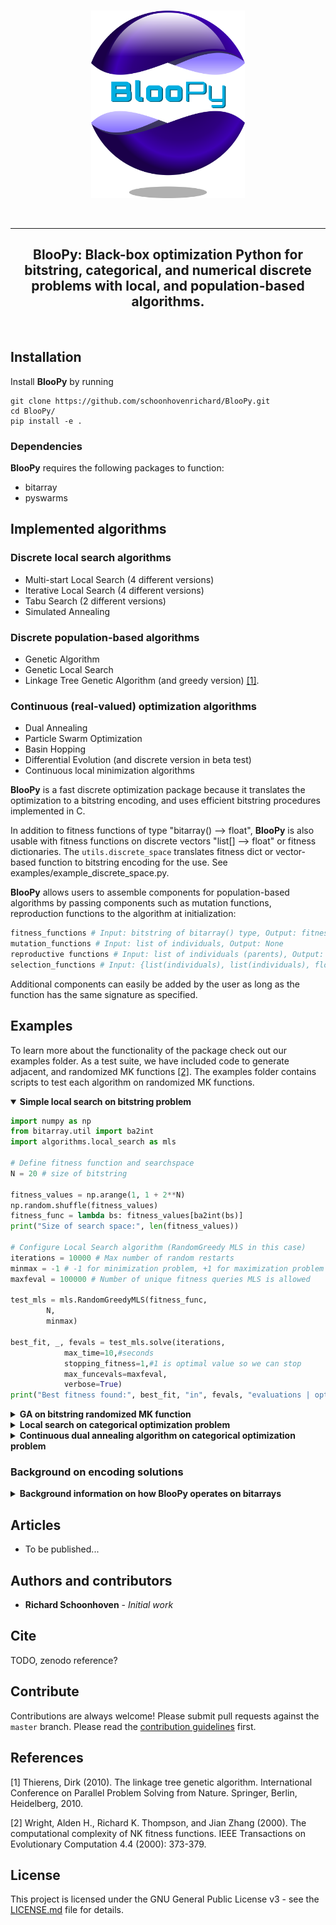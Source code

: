 <p align="center">
  <br>
  <a href="https://github.com/schoonhovenrichard/BlooPy"><img src="./imgs/bloopy_logo2.png" height="300"></a>
  <br>
</p>


<br>

---

<h2 align="center">
  BlooPy: Black-box optimization Python for bitstring, categorical, and numerical discrete problems with local, and population-based algorithms.
</h2>

<br>

## Installation
Install **BlooPy** by running
``` shell
git clone https://github.com/schoonhovenrichard/BlooPy.git
cd BlooPy/
pip install -e . 
```

### Dependencies
**BlooPy** requires the following packages to function:
- bitarray
- pyswarms

## Implemented algorithms
### Discrete local search algorithms
- Multi-start Local Search (4 different versions)
- Iterative Local Search (4 different versions)
- Tabu Search (2 different versions)
- Simulated Annealing

### Discrete population-based algorithms
- Genetic Algorithm
- Genetic Local Search
- Linkage Tree Genetic Algorithm (and greedy version) [[1]](#1).

### Continuous (real-valued) optimization algorithms
- Dual Annealing
- Particle Swarm Optimization
- Basin Hopping
- Differential Evolution (and discrete version in beta test)
- Continuous local minimization algorithms

**BlooPy** is a fast discrete optimization package because it translates the optimization to a bitstring encoding, and uses efficient bitstring procedures implemented in C. 

In addition to fitness functions of type "bitarray() --> float", **BlooPy** is also usable with fitness functions on discrete vectors "list[] --> float" or fitness dictionaries. The ```utils.discrete_space``` translates fitness dict or vector-based function to bitstring encoding for the use. See examples/example_discrete_space.py.

**BlooPy** allows users to assemble components for population-based algorithms by passing components such as mutation functions, reproduction functions to the algorithm at initialization: 

```python
fitness_functions # Input: bitstring of bitarray() type, Output: fitness (float)
mutation_functions # Input: list of individuals, Output: None
reproductive functions # Input: list of individuals (parents), Output: list of individuals (children)
selection_functions # Input: {list(individuals), list(individuals), float}. The float is -1 or 1 depending on whether we are minimizing or maximizing
```

Additional components can easily be added by the user as long as the function has the same signature as specified.

## Examples

To learn more about the functionality of the package check out our
examples folder. As a test suite, we have included code to generate adjacent, and randomized MK functions [[2]](#2). The examples folder contains scripts to test each algorithm on randomized MK functions. 

<details open>
<summary><b>Simple local search on bitstring problem</b></summary>

```python
import numpy as np
from bitarray.util import ba2int
import algorithms.local_search as mls

# Define fitness function and searchspace
N = 20 # size of bitstring

fitness_values = np.arange(1, 1 + 2**N)
np.random.shuffle(fitness_values)
fitness_func = lambda bs: fitness_values[ba2int(bs)]
print("Size of search space:", len(fitness_values))

# Configure Local Search algorithm (RandomGreedy MLS in this case)
iterations = 10000 # Max number of random restarts
minmax = -1 # -1 for minimization problem, +1 for maximization problem
maxfeval = 100000 # Number of unique fitness queries MLS is allowed

test_mls = mls.RandomGreedyMLS(fitness_func,
        N,
        minmax)

best_fit, _, fevals = test_mls.solve(iterations,
            max_time=10,#seconds
            stopping_fitness=1,#1 is optimal value so we can stop
            max_funcevals=maxfeval,
            verbose=True)
print("Best fitness found:", best_fit, "in", fevals, "evaluations | optimal fitness:", 1)
```
</details>

<details>
<summary><b>GA on bitstring randomized MK function</b></summary>

Let's run a genetic algorithm (see examples/example_ga.py). Firstly, import the modules and set the seed for reproducibility:

```python
import random
import fitness_functions as ff
import dynamic_programming as dp
import genetic_algorithm as ga
import mutation_functions as mut
import reproductive_functions as rep
import selection_functions as sel

random.seed(1234567)
```

Generate an adjacent or randomized MK function for testing. For this type of fitness function we have supplied a solver which uses dynamic programming.

```python
## Generate a (randomized) MK fitness function
k = 4;
m = 33*(k-1);
randomMK = True
if randomMK:
    mk_func = ff.random_MK_function(m, k)
    mk_func.generate()
else:
    mk_func = ff.adjacent_MK_function(m, k)
    mk_func.generate()

## Find optimal solution using dynamic programming for comparison
best_dp_fit = dp.dp_solve_MK(mk_func)
print("Max fitness DP:", best_dp_fit)
```

**BlooPy** allows users to assemble the components of an evolutionary algorithm separately, which can then be passed as functions at initialization:

```python
fitness_func = adj_mk_func.get_fitness
population_size = 500
reproductor = rep.twopoint_crossover
selector = sel.tournament2_selection
bitstring_size = m
test_ga = ga.genetic_algorithm(fitness_func,
            reproductor,
            selector,
            population_size,
            bitstring_size,
            min_max_problem=1, # This is a maximzation problem
            input_pop=None)
```

Run the GA to solve the problem and choose termination conditions:

```python
x = test_ga.solve(min_variance=0.1,
            max_iter=1000,
            no_improve=300,
            max_time=15,#seconds
            stopping_fitness=0.98*best_dp_fit,#fraction of optimum we want (optional)
            max_funcevals=200000)
print("Best fitness:",x[0],", fraction of optimal {0:.4f}".format(x[0]/float(best_dp_fit)))
```

</details>

<details>
<summary><b>Local search on categorical optimization problem</b></summary>

Let's run a GreedyMLS algorithm on an example discrete categorical optimization problem. For this, we will use the ```utils.discrete_space``` class to map the categorical vectors to bitstring encoding automatically. Firstly, lets define a class that takes some categorical search space and gives each possibility a random fitness.


```python
import numpy as np
import itertools as it

import algorithms.local_search as mls
import utils

class categorical_fitness:
    def __init__(self, sspace):
        self.sspace = sspace
        self.ssvalues = list(self.sspace.values())#Shorthand

        ### Give all possible (x1,x2,x3,x4) a random fitness value
        var_names = sorted(self.sspace)
        self.possible_xs = list(it.product(*(sspace[key] for key in var_names)))
        print("Size of search space:", len(self.possible_xs))

        # Define fitness function
        self.fitness_values = np.arange(1, 1 + len(self.possible_xs))
        np.random.shuffle(self.fitness_values)

        # Calculate bitstring size
        self.bsize = utils.calculate_bitstring_length(self.sspace)
        print("Size of bitstring:", self.bsize)

    def map_listvariable_to_index(self, vec):
        r"""For discrete categorical problems, bitstrings are implemented
          as segments where one bit is active in each segment, and this bit
          designates the parameter value for that variable."""
        # This function looks complicated, but it merely uniquely maps each
	#  possible vector to an index to get a random fitness value.
        indices = []
        it = 0
        for j, var in enumerate(vec):
            vals = self.ssvalues[j]
            for k, x in enumerate(vals):
                if x == var:
                    indices.append(k+it)
                    break
        multip = len(self.possible_xs)
        index = 0
        for i, key in enumerate(self.sspace.keys()):
            add = indices[i]
            multip /= len(self.sspace[key])
            add *= multip
            index += add
        return int(index)

    def fitness(self, vec):
        # Map each entry to a unique index, which points to a random fitness value
        return self.fitness_values[self.map_listvariable_to_index(vec)]
```

Next, define the categorial search space and use **BlooPy**'s converter ```utils.discrete_space```.

```python
### Construct some categorical discrete space
searchspace = {"x1": [1,2,3,4,5,6],
               "x2": ["foo", "bar"],
               "x3": [16, 32, 64, 128],
               "x4": ["a", "b", "c", "d", "e"]}

categorical_fit = categorical_fitness(searchspace)

# Create discrete space class
disc_space = utils.discrete_space(categorical_fit.fitness, searchspace)
```

Lastly, configure the Greedy local search algorithm and solve the problem.

```python
### Configure Local Search algorithm (RandomGreedy MLS in this case)
iterations = 10000 # Max number of random restarts
minmax = -1 # -1 for minimization problem, +1 for maximization problem
if minmax == 1:
    optfit = len(categorical_fit.possible_xs)
elif minmax == -1:
    optfit = 1
maxfeval = 100000 # Number of unique fitness queries MLS is allowed

test_mls = mls.RandomGreedyMLS(disc_space.fitness,
        categorical_fit.bsize,
        minmax,
        searchspace=searchspace)

best_fit, _, fevals = test_mls.solve(iterations,
            max_time=10,#seconds
            stopping_fitness=optfit,#1 is optimal value so we can stop
            max_funcevals=maxfeval,
            verbose=True)
print("Best fitness found:", best_fit, "in", fevals, "evaluations | optimal fitness:", optfit)
```
</details>

<details>
<summary><b>Continuous dual annealing algorithm on categorical optimization problem</b></summary>

To show case how continuous-based algorithms can be used, let's run Dual Annealing on the example categorical space from the last example. Firstly, lets import the class we used in the discrete example and define the discrete space.

```python
import numpy as np
import itertools as it

from simple_discrete_example import categorical_fitness
import algorithms.dual_annealing as dsa
import utils

### Construct some categorical discrete space
searchspace = {"x1": [1,2,3,4,5,6],
               "x2": ["foo", "bar"],
               "x3": [16, 32, 64, 128],
               "x4": ["a", "b", "c", "d", "e"]}

# Continuous algorithms require a search space to operate
categorical_fit = categorical_fitness(searchspace)
disc_space = utils.discrete_space(categorical_fit.fitness, searchspace)
```

Next, we simple configure the dual annealing algorithm and run it. The encoding for continuous real-valued solutions is automatically handled in the background by the ```individual.continuous_individual``` class in **BlooPy**.

```python
## Run dual annealing
# supported_methods = ['COBYLA','L-BFGS-B','SLSQP','CG','Powell','Nelder-Mead', 'BFGS', 'trust-constr']
method = "trust-constr"
iterations = 10000
minmax = -1 # -1 for minimization problem, +1 for maximization problem
if minmax == 1:
    optfit = len(categorical_fit.possible_xs)
elif minmax == -1:
    optfit = 1
maxfeval = 100000 # Number of unique fitness queries MLS is allowed

test_dsa = dsa.dual_annealing(disc_space.fitness,
        minmax,
        searchspace,
        method=method)

best_fit, _, fevals = test_dsa.solve(max_iter=iterations,
            max_time=10,#seconds
            stopping_fitness=optfit,
            max_funcevals=maxfeval)
print("Best fitness found:", best_fit, "in", fevals, "evaluations | optimal fitness:", optfit)
```

</details>


### Background on encoding solutions

<details>
<summary><b>Background information on how BlooPy operates on bitarrays</b></summary>
Some background information on how **BlooPy** operates: the algorithms are intended for discrete optimization problems, and they work on bitstrings. In principle, the user never has to interact with these bitstring directly. The algorithms create solutions in the shape of ```individual``` or ```continuous_individual``` classes. These handle most of the encoding. Furthermore, there are a number of helper classes and converter functions in ```utils.py``` (see Examples) meaning the user can call these to make their fitness functions or dictionaries usabl. **BlooPy** implements two types of bitstring. 

- Normal bitstrings which can take on any permutation. In this case, **BlooPy** creates ```individual(..., boundary_list=None)``` objects.
- Bounded bitstrings where only a single 1 can be present in each segment. The segments are defined by supplying a list of start- and endpoints of the segments: ```individual(..., boundary_list=[(0,4),(5,7),(8,12),..])```.

The first kind of bitstring is for bitstring based optimization problems. The second is used to encode finite discrete optimization problems. The bitstring is divided into segments with length equal to the number of parameter possibilities per variable. The i-th parameter value is selected by the bit that is turned on. So for variables ```x_i``` that take ```N_i``` values each, the lenght of the bitstring is ```N_1+N_2+...```. Note that the size of the searchspace is ```N_1*N_2*...``` so this is a relatively small encoding.

Bounded bitstrings are used when the optimization tasks is to find the optimal setttings when parameters which can each be selected from a finite list (can be numerical or categorical), e.g.:

```python
"""Suppose that possible choices of a problem are to select (x,y) 
from [16,32,64] and ['foo','bar']. In that case the bounded 
bitstring has length 5. The first segment consists of positions 
[0,1,2] and the second of [3,4].
"""
import individual as indiv

candidate = indiv.individual(5, boundary_list=[(0,2),(3,4)])
```

**Real-valued algorithms:** Instead of a discrete solution, **BlooPy** also supports continuous individuals which automatically take care of the conversion between the discrete optimization problem, and the continuous solver. This is done by mapping each variable uniformly onto [0,1]. This means that for each dimension, the interval [0,1] is divided into equal segments, and real-valued solutions snap to the nearest segment. This translates a real-valued solution to a discrete vector. Next, the usual encoding is used by **BlooPy** in the background to convert to bitstrings.

</details>

## Articles

- To be published...

## Authors and contributors
* **Richard Schoonhoven** - *Initial work*

## Cite
TODO, zenodo reference?

## Contribute

Contributions are always welcome! Please submit pull requests against the ```master``` branch.
Please read the [contribution guidelines](contributing.md) first.

## References
<a id="1">[1]</a> 
Thierens, Dirk (2010).
The linkage tree genetic algorithm.
International Conference on Parallel Problem Solving from Nature. Springer, Berlin, Heidelberg, 2010.

<a id="2">[2]</a> 
Wright, Alden H., Richard K. Thompson, and Jian Zhang (2000).
The computational complexity of NK fitness functions.
IEEE Transactions on Evolutionary Computation 4.4 (2000): 373-379.

## License

This project is licensed under the GNU General Public License v3 - see the [LICENSE.md](LICENSE.md) file for details.
